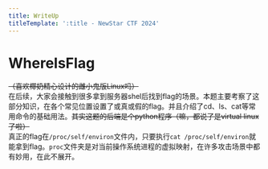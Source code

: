 ```yaml
---
title: WriteUp
titleTemplate: ':title - NewStar CTF 2024'
---
```


# WhereIsFlag

~~（喜欢椰奶精心设计的雌小鬼版Linux吗）~~  
在后续，大家会接触到很多拿到服务器shel后找到flag的场景。本题主要考察了这部分知识，在各个常见位置设置了或真或假的flag。并且介绍了cd、ls、cat等常用命令的基础用法。~~其实这题的后端是个python程序（嘛，都说了是virtual linux了啦）~~  
真正的flag在`/proc/self/environ`文件内，只要执行`cat /proc/self/environ`就能拿到flag。`proc`文件夹是对当前操作系统进程的虚拟映射，在许多攻击场景中都有妙用，在此不展开。

